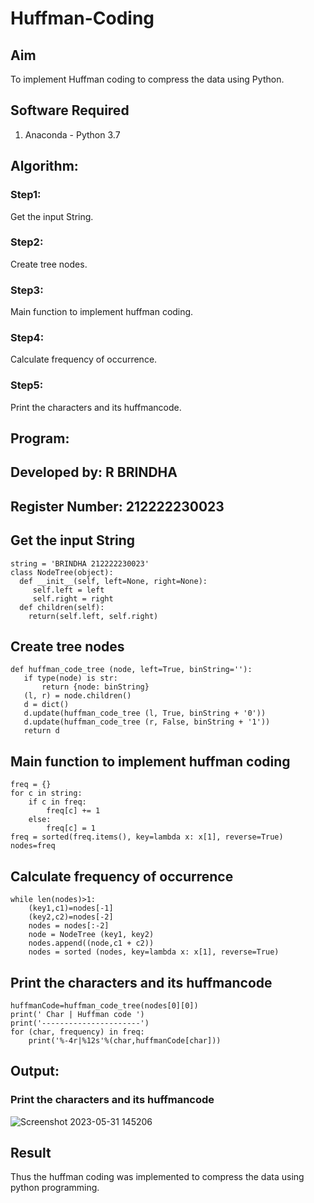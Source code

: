 # Huffman-Coding
## Aim
To implement Huffman coding to compress the data using Python.
## Software Required
1. Anaconda - Python 3.7
## Algorithm:
### Step1:
Get the input String.
### Step2:
Create tree nodes.
### Step3:
Main function to implement huffman coding.
### Step4:
Calculate frequency of occurrence.
### Step5:
Print the characters and its huffmancode.

## Program:
## Developed by: R BRINDHA
## Register Number: 212222230023

## Get the input String
```
string = 'BRINDHA 212222230023'
class NodeTree(object):
  def __init__(self, left=None, right=None):
     self.left = left
     self.right = right
  def children(self):
    return(self.left, self.right)
  ```
 ## Create tree nodes
 ```
def huffman_code_tree (node, left=True, binString=''):
    if type(node) is str:
        return {node: binString}
    (l, r) = node.children()
    d = dict()
    d.update(huffman_code_tree (l, True, binString + '0'))
    d.update(huffman_code_tree (r, False, binString + '1'))
    return d
 ```
## Main function to implement huffman coding
```
freq = {}
for c in string:
    if c in freq:
        freq[c] += 1
    else:
        freq[c] = 1
freq = sorted(freq.items(), key=lambda x: x[1], reverse=True)
nodes=freq
```
## Calculate frequency of occurrence
```
while len(nodes)>1:
    (key1,c1)=nodes[-1]
    (key2,c2)=nodes[-2]
    nodes = nodes[:-2]
    node = NodeTree (key1, key2)
    nodes.append((node,c1 + c2))
    nodes = sorted (nodes, key=lambda x: x[1], reverse=True)
 ```   
## Print the characters and its huffmancode
```
huffmanCode=huffman_code_tree(nodes[0][0])
print(' Char | Huffman code ') 
print('----------------------')
for (char, frequency) in freq:
    print('%-4r|%12s'%(char,huffmanCode[char]))
```
## Output:
### Print the characters and its huffmancode
![Screenshot 2023-05-31 145206](https://github.com/Brindha77/Huffman-Coding/assets/118889143/17e3691d-452e-4d58-8c0a-a6bcf6ae5b4a)


## Result
Thus the huffman coding was implemented to compress the data using python programming.
